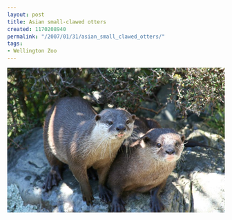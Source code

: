 ```yaml
---
layout: post
title: Asian small-clawed otters
created: 1170208940
permalink: "/2007/01/31/asian_small_clawed_otters/"
tags:
- Wellington Zoo
---
```


<img src="/image/images/IMG_3267.JPG"/>

